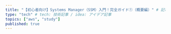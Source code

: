 ```yaml
---
title: "【初心者向け】Systems Manager（SSM）入門！完全ガイド①（概要編）" # 記事のタイトル
type: "tech" # tech: 技術記事 / idea: アイデア記事
topics: ["aws", "study"]
published: true
---
```


